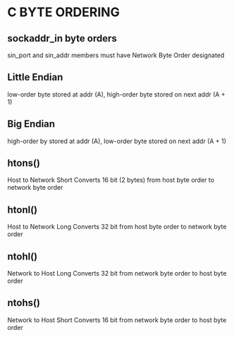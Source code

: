 # C BYTE ORDERING

## sockaddr_in byte orders
sin_port and sin_addr members must have Network Byte Order designated

## Little Endian
low-order byte stored at addr (A), high-order byte stored on next addr (A + 1)

## Big Endian
high-order by stored at addr (A), low-order byte stored on next addr (A + 1)

## htons()
Host to Network Short
Converts 16 bit (2 bytes) from host byte order to network byte order

## htonl()
Host to Network Long
Converts 32 bit from host byte order to network byte order

## ntohl()
Network to Host Long
Converts 32 bit from network byte order to host byte order

## ntohs()
Network to Host Short
Converts 16 bit from network byte order to host byte order
